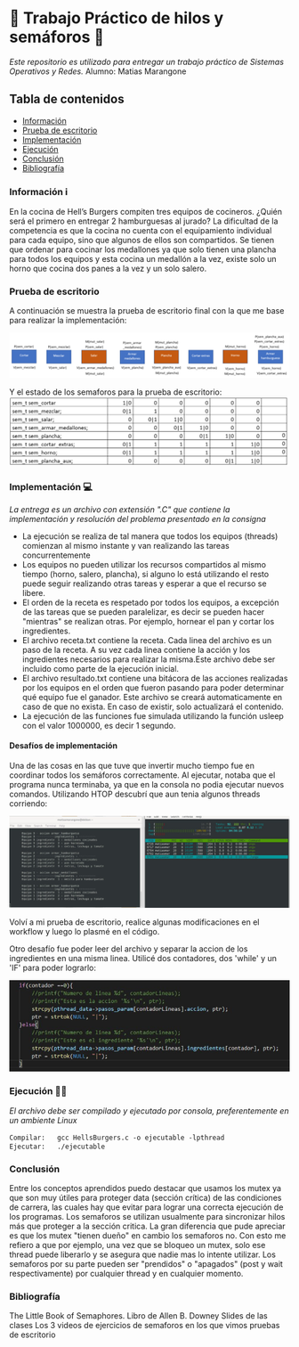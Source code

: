 # :traffic_light: Trabajo Práctico de hilos y semáforos :traffic_light:	

_Este repositorio es utilizado para entregar un trabajo práctico de Sistemas Operativos y Redes._
Alumno: Matias Marangone

## Tabla de contenidos
* [Información](#info)  
* [Prueba de escritorio](#prueba)
* [Implementación](#implementacion)  
* [Ejecución](#ejecucion)
* [Conclusión](#conclusion)  
* [Bibliografía](#bibliografia)  
  

<a name="info"/>

### Información :information_source:
En la cocina de Hell’s Burgers compiten tres equipos de cocineros. ¿Quién será el primero en entregar 2 hamburguesas al jurado?
La dificultad de la competencia es que la cocina no cuenta con el equipamiento individual para cada equipo, sino que algunos de ellos son compartidos. Se tienen que ordenar para
cocinar los medallones ya que solo tienen una plancha para todos los equipos y esta cocina un medallón a la vez, existe solo un horno que cocina dos panes a la vez y un solo salero.

<a name="prueba"/>

### Prueba de escritorio
A continuación se muestra la prueba de escritorio final con la que me base para realizar la implementación:

![semaforo1](/images/semaphorestp.png)

Y el estado de los semaforos para la prueba de escritorio:
![semaforo2](/images/semaphorestp2.png)

<a name="implementacion"/>

### Implementación :computer:	
_La entrega es un archivo con extensión ".C" que contiene la implementación y resolución del problema presentado en la consigna_

* La ejecución se realiza de tal manera que todos los equipos (threads) comienzan al mismo instante y van realizando las tareas concurrentemente
* Los equipos no pueden utilizar los recursos compartidos al mismo tiempo (horno, salero, plancha), si alguno lo está utilizando el resto puede seguir realizando otras tareas y esperar a que el recurso se libere.
* El orden de la receta es respetado por todos los equipos, a excepción de las tareas que se pueden paralelizar, es decir se pueden hacer "mientras" se realizan otras. Por ejemplo, hornear el pan y cortar los ingredientes.
* El archivo receta.txt contiene la receta. Cada linea del archivo es un paso de la receta. A su vez cada linea contiene la acción y los ingredientes necesarios para realizar la misma.Este archivo debe ser incluido como parte de la ejecución inicial.
* El archivo resultado.txt contiene una bitácora de las acciones realizadas por los equipos en el orden que fueron pasando para poder determinar qué equipo fue el ganador. Este archivo se creará automaticamente en caso de que no exista. En caso de existir, solo actualizará el contenido.
* La ejecución de las funciones fue simulada utilizando la función usleep con el valor 1000000, es decir 1 segundo.

#### Desafíos de implementación
Una de las cosas en las que tuve que invertir mucho tiempo fue en coordinar todos los semáforos correctamente. Al ejecutar, notaba que el programa nunca terminaba, ya que en la consola no podia ejecutar nuevos comandos. Utilizando HTOP descubrí que aun tenia algunos threads corriendo:

![semaforo3](/images/semaphore3.jpg)

Volví a mi prueba de escritorio, realice algunas modificaciones en el workflow y luego lo plasmé en el código.

Otro desafío fue poder leer del archivo y separar la accion de los ingredientes en una misma linea. Utilicé dos contadores, dos 'while' y un 'IF' para poder lograrlo:

![semaforo4](/images/semaphore4.jpg)


<a name="ejecucion"/>

### Ejecución :man_technologist:	
_El archivo debe ser compilado y ejecutado por consola, preferentemente en un ambiente Linux_
```
Compilar:   gcc HellsBurgers.c -o ejecutable -lpthread
Ejecutar:   ./ejecutable
```
<a name="conclusion"/>

### Conclusión
Entre los conceptos aprendidos puedo destacar que usamos los mutex ya que son muy útiles para proteger data (sección crítica) de las condiciones de carrera, las cuales hay que evitar para lograr una correcta ejecución de los programas.
Los semaforos se utilizan usualmente para sincronizar hilos más que proteger a la sección critica.
La gran diferencia que pude apreciar es que los mutex "tienen dueño" en cambio los semaforos no. Con esto me refiero a que por ejemplo, una vez que se bloqueo un mutex, solo ese thread puede liberarlo y se asegura que nadie mas lo intente utilizar. Los semaforos por su parte pueden ser "prendidos" o "apagados" (post y wait respectivamente) por cualquier thread y en cualquier momento.

<a name="bibliografia"/>

### Bibliografía
The Little Book of Semaphores. Libro de Allen B. Downey
Slides de las clases
Los 3 videos de ejercicios de semaforos en los que vimos pruebas de escritorio
